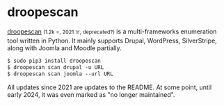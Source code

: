 # droopescan

<div class="row row-cols-lg-2"><div>

[droopescan](https://github.com/SamJoan/droopescan) <small>(1.2k ⭐, 2021 ☠️, deprecated?)</small> is a multi-frameworks enumeration tool written in Python. It mainly supports Drupal, WordPress, SilverStripe, along with Joomla and Moodle partially.

```ps
$ sudo pip3 install droopescan
$ droopescan scan drupal -u URL
$ droopescan scan joomla --url URL
```

All updates since 2021 are updates to the README. At some point, until early 2024, it was even marked as "no longer maintained".
</div><div>
</div></div>